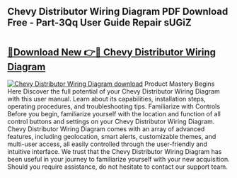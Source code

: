 ## Chevy Distributor Wiring Diagram PDF Download Free - Part-3Qq User Guide Repair sUGiZ

# <h2><a href="http://dfsb0g.blite.top/?on=Chevy+Distributor+Wiring+Diagram">🔗Download New 👉🔴 Chevy Distributor Wiring Diagram</a></h2>

[![Chevy Distributor Wiring Diagram download](https://i.imgur.com/lujVjoI.png)](http://dfsb0g.blite.top/?on=Chevy+Distributor+Wiring+Diagram)
Product Mastery Begins Here Discover the full potential of your Chevy Distributor Wiring Diagram with this user manual. Learn about its capabilities, installation steps, operating procedures, and troubleshooting tips. Familiarize with Controls Before you begin, familiarize yourself with the location and function of all control buttons and settings on your Chevy Distributor Wiring Diagram. Chevy Distributor Wiring Diagram comes with an array of advanced features, including geolocation, smart alerts, customizable themes, and multi-user access, all easily controlled through the user-friendly and intuitive interface. We trust that the Chevy Distributor Wiring Diagram has been useful in your journey to familiarize yourself with your new acquisition. Should you require assistance, do not hesitate to contact our support team.
